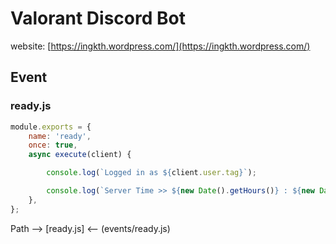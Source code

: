 # Valorant Discord Bot
website: [https://ingkth.wordpress.com/](https://ingkth.wordpress.com/)

## Event
### ready.js
```javascript
module.exports = {
	name: 'ready',
	once: true,
	async execute(client) {

		console.log(`Logged in as ${client.user.tag}`);

		console.log(`Server Time >> ${new Date().getHours()} : ${new Date().getMinutes()} : ${new Date().getSeconds()}`)
	},
};
```
Path --> [ready.js] <-- (events/ready.js)
